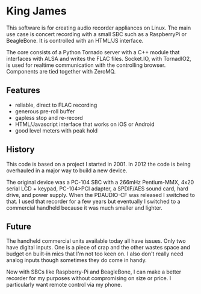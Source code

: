 King James
==========

This software is for creating audio recorder appliances on Linux.  The
main use case is concert recording with a small SBC such as a
RaspberryPi or BeagleBone.  It is controlled with an HTML/JS
interface.

The core consists of a Python Tornado server with a C++ module that
interfaces with ALSA and writes the FLAC files.  Socket.IO, with
TornadIO2, is used for realtime communication with the controlling
browser.  Components are tied together with ZeroMQ.

Features
--------

* reliable, direct to FLAC recording
* generous pre-roll buffer
* gapless stop and re-record 
* HTML/Javascript interface that works on iOS or Android
* good level meters with peak hold


History
-------

This code is based on a project I started in 2001.  In 2012 the code is
being overhauled in a major way to build a new device.

The original device was a PC-104 SBC with a 266mHz Pentium-MMX, 4x20
serial LCD + keypad, PC-104>PCI adapter, a SPDIF/AES sound card, hard
drive, and power supply.  When the PDAUDIO-CF was released I switched
to that.  I used that recorder for a few years but eventually I
switched to a commercial handheld because it was much smaller and
lighter.

Future
------

The handheld commercial units available today all have issues.  Only
two have digital inputs.  One is a piece of crap and the other
wastes space and budget on built-in mics that I'm not too keen on.
I also don't really need analog inputs though sometimes they do come
in handy.

Now with SBCs like Raspberry-Pi and BeagleBone, I can make a better
recorder for my purposes without compromising on size or price.  I
particularly want remote control via my phone.
